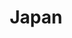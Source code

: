 ---
title: "Japan"
introtext: "Konnichiwa! Japan, het land van geisha's, Harajuku, Sumo worstelen en natuurlijk sushi! Het is een land in het uiterste oosten van Azië en wordt gevormd door bijna 7.000 eilanden in de Grote Oceaan. Er is een scherp contrast tussen de eeuwenoude cultuur met rijke tradities in Kyoto en de moderne steden zoals Tokyo met de hippe wijk Harajuku waar de wondere wereld van manga en anime te ontdekken is. Geniet van de idyllische natuur met als hoogtepunt de vulkaan Mount Fuji en de rijk versierde tempels. Maak een rondreis door dit unieke land en zie veel verschillende en bovenal bijzondere culturen en kijk je ogen uit in de veelzijdige landschappen!"
introimage: "https://lh3.googleusercontent.com/iZYXZSS9SRl8o3nVyt0_XRjIDHUBepeayigYg0Meu4SRX9DTdSBln6ibaUk3zdD_mbHqqNnhNb03a3KBSerxMA7lpAFlosTuOmPyMh4tCjc8Ahe_AA549l-7M7RHihnILEDiUIMTwA=w800"
surface: "378.000"
inhabitants: "126.800.000"
rate: "119,19"
valuta: "yen"
need_to_know_text: ""
need_to_know_more_text: ""
fact_one_text: ""
fact_two_text: ""
bigmac_index: ""
images: "https://lh3.googleusercontent.com/NtgliOr1crCV_iLJm7zDPak6do2YoPH5gICIZ7bq0b0KgQaJlmMfAqkr02AWfLo2SeMVyaWgx997tf69k9bdS2U1nOA7wvP-s-LaJejVBjc2lnAQzIelaM9yQDOiWSz4YLn9C6pCZw=w800|https://lh3.googleusercontent.com/pv5in4KhsJvJKug7qpirUj0B-_QTwXFduO2o7mhzmGZVzliYBfqelAN-GIpp6yEl4tdWvhnnGWFVJPqDPIDMnG7FYBDunw8pWysLazoIT4KsDLYFc7o75-fJ0F6VuM9ljTFtGj0_Dw=w800|https://lh3.googleusercontent.com/ZdznTEwzJ7szK8m07I0wCw4BT7CUf8h8feiPHaxKi53ggUgsxDQzRMdjRmZlXHa7yP21_hRCAKxlwyL_mLf5OmFAavcDTxRbMED25tWwoOCoqCSszT923WzbYplGzQT_-mGVpIcg9g=w800|https://lh3.googleusercontent.com/0HdTdiZUyS_RqXiuEMyfx1PGwWshkfqQYERoOgMa0z9Q0Merem5K0oDxbq5XoK6pwmBsjCsW2aaDuwkIkla066yaTdc5tGT8Vj5zCRlMTxYQpu9Ft0vBDEn3ayKNG3Meu2XuJMT3aQ=w800"
flight_button_title: "Zoek vluchten naar Japan"
flight_button_url: "https://www.skyscanner.nl/transport/flights/nl/jp/?locale=nl-NL&currency=EUR&market=NL"
---